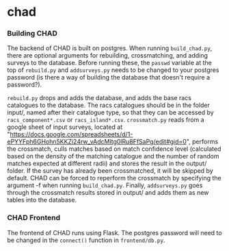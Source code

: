# chad

### Building CHAD
The backend of CHAD is built on postgres. When running `build_chad.py`, there are optional arguments for rebuilding, crossmatching, and adding surveys to the database. Before running these, the `passwd` variable at the top of `rebuild.py` and `addsurveys.py` needs to be changed to your postgres password (is there a way of building the database that doesn't require a password?). 

`rebuild.py` drops and adds the database, and adds the base racs catalogues to the database. The racs catalogues should be in the folder input/, named after their catalogue type, so that they can be accessed by `racs_component*.csv` or `racs_island*.csv`. `crossmatch.py` reads from a google sheet of input surveys, located at "https://docs.google.com/spreadsheets/d/1-ePYYFph6GHohn5KKZi24rw_vAdcMltg0lRu8FfSaPg/edit#gid=0", performs the crossmatch, culls matches based on match confidence level (calculated based on the density of the matching catalogue and the number of random matches expected at different radii) and stores the result in the output/ folder. If the survey has already been crossmatched, it will be skipped by default. CHAD can be forced to reperform the crossmatch by specifying the argument -f when running `build_chad.py`. Finally, `addsurveys.py` goes through the crossmatch results stored in output/ and adds them as new tables into the database. 

### CHAD Frontend
The frontend of CHAD runs using Flask. The postgres password will need to be changed in the `connect()` function in `frontend/db.py`. 
